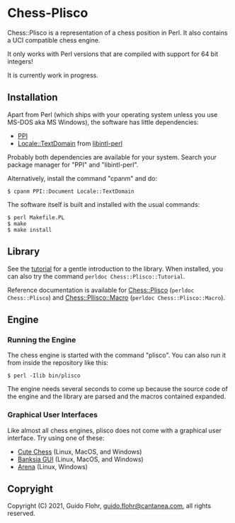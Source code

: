 # Chess-Plisco

Chess::Plisco is a representation of a chess position in Perl.  It also
contains a UCI compatible chess engine.

It only works with Perl versions that are compiled with support for 64
bit integers!

It is currently work in progress.

## Installation

Apart from Perl (which ships with your operating system unless you use
MS-DOS aka MS Windows), the software has little dependencies:

- [PPI](https://github.com/Perl-Critic/PPI)
- [Locale::TextDomain](https://github.com/gflohr/libintl-perl) from [libintl-perl](http://www.guido-flohr.net/en/projects/#libintl-perl)

Probably both dependencies are available for your system.  Search your package
manager for "PPI" and "libintl-perl".

Alternatively, install the command "cpanm" and do:

```shell
$ cpanm PPI::Document Locale::TextDomain
```

The software itself is built and installed with the usual commands:

```shell
$ perl Makefile.PL
$ make
$ make install
```

## Library

See the [tutorial](lib/Chess/Plisco/Tutorial.pod) for a gentle introduction
to the library.  When installed, you can also try the command
`perldoc Chess::Plisco::Tutorial`.

Reference documentation is available for
[Chess::Plisco](lib/Chess/Plisco.pod) (`perldoc Chess::Plisco`)
and
[Chess::Pllisco::Macro](lib/Chess/Plisco/Macro.pod)
(`perldoc Chess::Plisco::Macro`).

## Engine

### Running the Engine

The chess engine is started with the command "plisco". You can also run it
from inside the repository like this:

```shell
$ perl -Ilib bin/plisco
```

The engine needs several seconds to come up because the source code of the
engine and the library are parsed and the macros contained expanded.

### Graphical User Interfaces

Like almost all chess engines, plisco does not come with a graphical user
interface.  Try using one of these:

* [Cute Chess](https://cutechess.com/) (Linux, MacOS, and Windows)
* [Banksia GUI](https://banksiagui.com/) (Linux, MacOS, and Windows)
* [Arena](http://www.playwitharena.de/) (Linux, Windows)

## Copryight

Copyright (C) 2021, Guido Flohr, guido.flohr@cantanea.com, all rights reserved.
